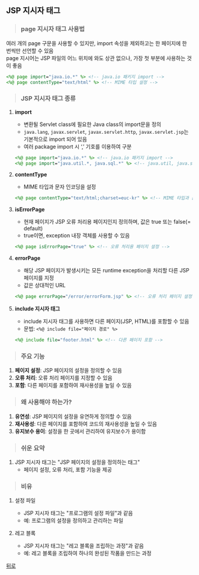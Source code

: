 ## JSP 지시자 태그
> ### page 지시자 태그 사용법
여러 개의 page 구문을 사용할 수 있지만, import 속성을 제외하고는 한 페이지에 한 번씩만 선언할 수 있음</br>
page 지시어는 JSP 파일의 어느 위치에 와도 상관 없으나, 가장 첫 부분에 사용하는 것이 좋음

```jsp
<%@ page import="java.io.*" %> <!-- java.io 패키지 import -->
<%@ page contentType="text/html" %> <!-- MIME 타입 설정 -->
```

> ### JSP 지시자 태그 종류
1. **import**
    - 변환될 Servlet class에 필요한 Java class의 import문을 정의
    - `java.lang`, `javax.servlet`, `javax.servlet.http`, `javax.servlet.jsp`는 기본적으로 import 되어 있음
    - 여러 package import 시 ‘,’ 기호를 이용하여 구분
    ```jsp
    <%@ page import="java.io.*" %> <!-- java.io 패키지 import -->
    <%@ page import="java.util.*, java.sql.*" %> <!-- java.util, java.sql 패키지 import -->
    ```

2. **contentType**
    - MIME 타입과 문자 인코딩을 설정
    ```jsp
    <%@ page contentType="text/html;charset=euc-kr" %> <!-- MIME 타입과 문자 인코딩 설정 -->
    ```

3. **isErrorPage**
    - 현재 페이지가 JSP 오류 처리용 페이지인지 정의하며, 값은 true 또는 false(= default)
    - true이면, exception 내장 객체를 사용할 수 있음
    ```jsp
    <%@ page isErrorPage="true" %> <!-- 오류 처리용 페이지 설정 -->
    ```

4. **errorPage**
    - 해당 JSP 페이지가 발생시키는 모든 runtime exception을 처리할 다른 JSP 페이지를 지정
    - 값은 상대적인 URL
    ```jsp
    <%@ page errorPage="/error/errorForm.jsp" %> <!-- 오류 처리 페이지 설정 -->
    ```

5. **include 지시자 태그**
    - include 지시자 태그를 사용하면 다른 페이지(JSP, HTML)를 포함할 수 있음
    - 문법: `<%@ include file="페이지 경로" %>`
    ```jsp
    <%@ include file="footer.html" %> <!-- 다른 페이지 포함 -->
    ```

> ### 주요 기능
1. **페이지 설정**: JSP 페이지의 설정을 정의할 수 있음
2. **오류 처리**: 오류 처리 페이지를 지정할 수 있음
3. **포함**: 다른 페이지를 포함하여 재사용성을 높일 수 있음

> ### 왜 사용해야 하는가?
1. **유연성**: JSP 페이지의 설정을 유연하게 정의할 수 있음
2. **재사용성**: 다른 페이지를 포함하여 코드의 재사용성을 높일 수 있음
3. **유지보수 용이**: 설정을 한 곳에서 관리하여 유지보수가 용이함

> ### 쉬운 요약
1. JSP 지시자 태그는 "JSP 페이지의 설정을 정의하는 태그"
    - 페이지 설정, 오류 처리, 포함 기능을 제공

> ### 비유
1. 설정 파일
    - JSP 지시자 태그는 "프로그램의 설정 파일"과 같음
    - 예: 프로그램의 설정을 정의하고 관리하는 파일

2. 레고 블록
    - JSP 지시자 태그는 "레고 블록을 조립하는 과정"과 같음
    - 예: 레고 블록을 조립하여 하나의 완성된 작품을 만드는 과정

[뒤로](JSP.md)
